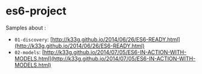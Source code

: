 es6-project
===========

Samples about :

- `01-discovery`: [http://k33g.github.io/2014/06/26/ES6-READY.html](http://k33g.github.io/2014/06/26/ES6-READY.html)
- `02-models`: [http://k33g.github.io/2014/07/05/ES6-IN-ACTION-WITH-MODELS.html](http://k33g.github.io/2014/07/05/ES6-IN-ACTION-WITH-MODELS.html)
